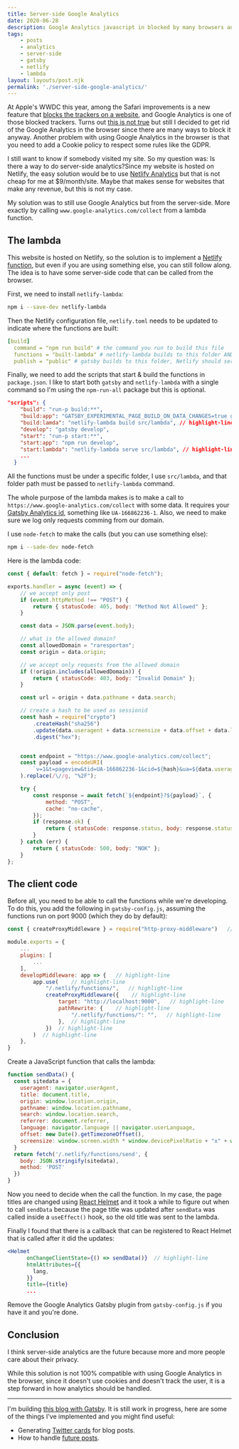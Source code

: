 ```yaml
---
title: Server-side Google Analytics
date: 2020-06-28
description: Google Analytics javascript in blocked by many browsers and users. Here is how to use Google Analytics server-side, more exactly from a lambda function.
tags: 
    - posts    
    - analytics
    - server-side
    - gatsby
    - netlify
    - lambda
layout: layouts/post.njk    
permalink: './server-side-google-analytics/'
---
```


At Apple's WWDC this year, among the Safari improvements is a new feature that [blocks the trackers on a website](https://appleinsider.com/articles/20/06/22/safari-now-blocks-google-analytics-on-sites-new-privacy-report-feature-shows), and Google Analytics is one of those blocked trackers. Turns out [this is not true](https://www.simoahava.com/analytics/no-safari-does-not-block-google-analytics/) but still I decided to get rid of the Google Analytics in the browser since there are many ways to block it anyway. Another problem with using Google Analytics in the browser is that you need to add a Cookie policy to respect some rules like the GDPR.

I still want to know if somebody visited my site. So my question was: Is there a way to do server-side analytics?Since my website is hosted on Netlify, the easy solution would be to use [Netlify Analytics](https://www.netlify.com/products/analytics/) but that is not cheap for me at $9/month/site. Maybe that makes sense for websites that make any revenue, but this is not my case.

My solution was to still use Google Analytics but from the server-side. More exactly by calling `www.google-analytics.com/collect` from a lambda function. 

## The lambda

This website is hosted on Netlify, so the solution is to implement a [Netlify function](https://docs.netlify.com/functions/overview/?_ga=2.219207577.1057640386.1593408076-330896924.1584543554), but even if you are using something else, you can still follow along. The idea is to have some server-side code that can be called from the browser.

First, we need to install `netlify-lambda`:
```bash
npm i --save-dev netlify-lambda
```
Then the Netlify configuration file, `netlify.toml` needs to be updated to indicate where the functions are built:
```yaml
[build]
  command = "npm run build" # the command you run to build this file
  functions = "built-lambda" # netlify-lambda builds to this folder AND Netlify reads functions from here
  publish = "public" # gatsby builds to this folder, Netlify should serve all these files statically
```
Finally, we need to add the scripts that start & build the functions in `package.json`. I like to start both `gatsby` and `netlify-lambda` with a single command so I'm using the `npm-run-all` package but
this is optional.
```json
"scripts": {
    "build": "run-p build:**",  
    "build:app": "GATSBY_EXPERIMENTAL_PAGE_BUILD_ON_DATA_CHANGES=true gatsby build --log-pages",  
    "build:lamda": "netlify-lambda build src/lambda", // highlight-line
    "develop": "gatsby develop",
    "start": "run-p start:**",
    "start:app": "npm run develop",
    "start:lambda": "netlify-lambda serve src/lambda", // highlight-line
    ...
  }
```
All the functions must be under a specific folder, I use `src/lambda`, and that folder path must be passed to `netlify-lambda` command.

The whole purpose of the lambda makes is to make a call to `https://www.google-analytics.com/collect` with some data. It requires your [Gatsby Analytics id](https://support.google.com/analytics/answer/1008080?hl=en#:~:text=Find%20your%20Tracking%20ID%20and,in%20to%20your%20Analytics%20account.&text=Select%20an%20account%20from%20the,the%20top%20of%20the%20page.), something like `UA-166862236-1`.
Also, we need to make sure we log only requests comming from our domain.

I use `node-fetch` to make the calls (but you can use something else):
```bash
npm i --sade-dev node-fetch
```

Here is the lambda code:
```javascript
const { default: fetch } = require("node-fetch");

exports.handler = async (event) => {
    // we accept only post
    if (event.httpMethod !== "POST") {
        return { statusCode: 405, body: "Method Not Allowed" };
    }

    const data = JSON.parse(event.body);

    // what is the allowed domain?
    const allowedDomain = "raresportan";
    const origin = data.origin;

    // we accept only requests from the allowed domain
    if (!origin.includes(allowedDomain)) {
        return { statusCode: 403, body: "Invalid Domain" };
    }

    const url = origin + data.pathname + data.search;

    // create a hash to be used as sessionid
    const hash = require("crypto")
        .createHash("sha256")
        .update(data.useragent + data.screensize + data.offset + data.language)
        .digest("hex");


    const endpoint = "https://www.google-analytics.com/collect";
    const payload = encodeURI(
        `v=1&t=pageview&tid=UA-166862236-1&cid=${hash}&ua=${data.useragent}&aip=1&ds=web&dl=${url}&dt=${data.title}&ul=${data.language}&dr=${data.referrer}`
    ).replace(/\//g, "%2F");

    try {
        const response = await fetch(`${endpoint}?${payload}`, {
            method: "POST",
            cache: "no-cache",
        });
        if (response.ok) {
            return { statusCode: response.status, body: response.statusText };
        }
    } catch (err) {
        return { statusCode: 500, body: "NOK" };
    }
};
```

## The client code
Before all, you need to be able to call the functions while we're developing. To do this, you add the following in
`gatsby-config.js`, assuming the functions run on port 9000 (which they do by default):

```javascript
const { createProxyMiddleware } = require("http-proxy-middleware")   // highlight-line

module.exports = {
    ...
    plugins: [
        ...
    ],
    developMiddleware: app => {   // highlight-line
        app.use(    // highlight-line
            "/.netlify/functions/",   // highlight-line
            createProxyMiddleware({    // highlight-line
                target: "http://localhost:9000",   // highlight-line
                pathRewrite: {    // highlight-line
                    "/.netlify/functions/": "",   // highlight-line
                },  // highlight-line
            })  // highlight-line
        )  // highlight-line
    },
}    
```

Create a JavaScript function that calls the lambda:
```javascript
function sendData() {
  const sitedata = {
    useragent: navigator.userAgent,
    title: document.title,
    origin: window.location.origin,
    pathname: window.location.pathname,
    search: window.location.search,
    referrer: document.referrer,
    language: navigator.language || navigator.userLanguage,
    offset: new Date().getTimezoneOffset(),
    screensize: window.screen.width * window.devicePixelRatio + "x" + window.screen.height * window.devicePixelRatio
  }
  return fetch('/.netlify/functions/send', {
    body: JSON.stringify(sitedata),
    method: 'POST'
  })
}
```

Now you need to decide when the call the function. In my case, the page titles are changed using [React Helmet](https://github.com/nfl/react-helmet) and it took a while to figure out when to call `sendData` because the page title was updated after `sendData` was called inside a `useEffect()` hook, so the old title was sent to the lambda.

Finally I found that there is a callback that can be registered to React Helmet that is called after it did the updates:
```jsx
<Helmet
      onChangeClientState={() => sendData()}  // highlight-line
      htmlAttributes={{
        lang,
      }}
      title={title}
      ...
```

Remove the Google Analytics Gatsby plugin from `gatsby-config.js` if you have it and you're done.


## Conclusion
I think server-side analytics are the future because more and more people care about their privacy.

While this solution is not 100% compatible with using Google Analytics in the browser, since it doesn't use cookies and doesn't track the user, it is a step forward in how analytics should be handled.

---
I'm building [this blog with Gatsby](/how-i-made-this-site-with-gatsby-convertkit-and-netlify/). It is still work in progress, here are some of the things I've implemented and you might find useful:
* Generating [Twitter cards](/how-to-automate-twitter-card-images-for-your-blog/) for blog posts.
* How to handle [future posts](/how-to-handle-future-posts-in-gatsby/).

